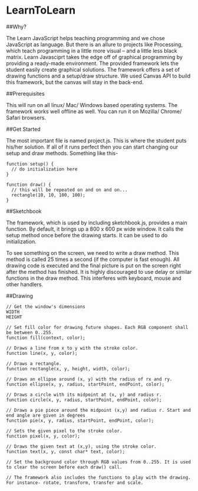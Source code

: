# LearnToLearn

##Why?

The Learn JavaScript helps teaching programming and we chose JavaScript as language. But there is an allure to projects like Processing, which teach programming in a little more visual – and a little less black matrix. Learn Javasciprt takes the edge off of graphical programming by providing a ready-made environment. The provided framework lets the student easily create graphical solutions. The framework offers a set of drawing functions and a setup/draw structure. We used Canvas API to build this framework, but the canvas will stay in the back-end. 

##Prerequisites

This will run on all linux/ Mac/ Windows based operating systems. The framework works well offline as well. You can run it on Mozilla/ Chrome/ Safari browsers. 

##Get Started

The most important file is named project.js. This is where the student puts his/her solution. If all of it runs perfect then you can start changing our setup and draw methods. 
Something like this-

```
function setup() {
  // do initialization here
}

function draw() {
  // this will be repeated on and on and on...
  rectangle(10, 10, 100, 100);
}
```

##Sketchbook

The framework, which is used by including sketchbook.js, provides a main function. By default, it brings up a 800 x 600 px wide window.
It calls the setup method once before the drawing starts. It can be used to do initialization.

To see something on the screen, we need to write a draw method. This method is called 25 times a second (if the computer is fast enough). All drawing code is executed and the final picture is put on the screen right after the method has finished. It is highly discouraged to use delay or similar functions in the draw method. This interferes with keyboard, mouse and other handlers.

##Drawing

```
// Get the window's dimensions
WIDTH
HEIGHT

// Set fill color for drawing future shapes. Each RGB component shall be between 0..255.
function fill(context, color);

// Draws a line from x to y with the stroke color.
function line(x, y, color);

// Draws a rectangle.
function rectangle(x, y, height, width, color);

// Draws an ellipse around (x, y) with the radius of rx and ry.
function ellipse(x, y, radius, startPoint, endPoint, color);

// Draws a circle with its midpoint at (x, y) and radius r.
function circle(x, y, radius, startPoint, endPoint, color);

// Draws a pie piece around the midpoint (x,y) and radius r. Start and end angle are given in degrees
function pie(x, y, radius, startPoint, endPoint, color);

// Sets the given pixel to the stroke color.
function pixel(x, y, color);

// Draws the given text at (x,y), using the stroke color.
function text(x, y, const char* text, color);

// Set the background color through RGB values from 0..255. It is used to clear the screen before each draw() call.

// The framework also includes the functions to play with the drawing. For instance- rotate, transform, transfer and scale.

```









